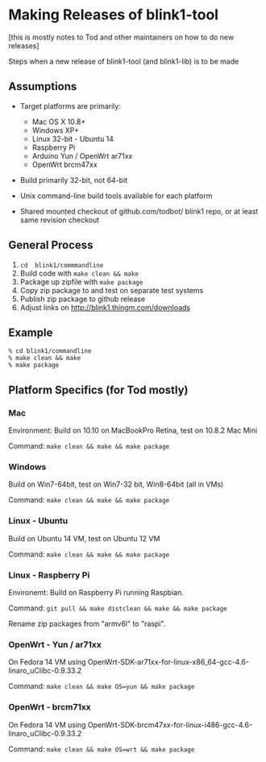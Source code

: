 Making Releases of blink1-tool
==============================

[this is mostly notes to Tod and other maintainers on how to do new releases]

Steps when a new release of blink1-tool (and blink1-lib) is to be made

Assumptions
------------

- Target platforms are primarily:
  - Mac OS X 10.8+
  - Windows XP+
  - Linux 32-bit - Ubuntu 14
  - Raspberry Pi
  - Arduino Yun / OpenWrt ar71xx
  - OpenWrt brcm47xx


- Build primarily 32-bit, not 64-bit
- Unix command-line build tools available for each platform
- Shared mounted checkout of github.com/todbot/ blink1 repo,
   or at least same revision checkout

General Process
---------------

1. `cd  blink1/commmandline`
2. Build code with `make clean && make`
3. Package up zipfile with `make package`
4. Copy zip package to and test on separate test systems
5. Publish zip package to github release
6. Adjust links on http://blink1.thingm.com/downloads


Example
-------
```
% cd blink1/commandline
% make clean && make
% make package
```

Platform Specifics (for Tod mostly)
-----------------------------------

### Mac

Environment: Build on 10.10 on MacBookPro Retina, test on 10.8.2 Mac Mini

Command: `make clean && make && make package`

### Windows

Build on Win7-64bit, test on Win7-32 bit, Win8-64bit (all in VMs)

Command: `make clean && make && make package`

### Linux - Ubuntu

Build on Ubuntu 14 VM, test on Ubuntu 12 VM

Command: `make clean && make && make package`

### Linux - Raspberry Pi

Environemt: Build on Raspberry Pi running Raspbian.

Command: `git pull && make distclean && make && make package`

Rename zip packages from "armv6l" to "raspi".

### OpenWrt - Yun / ar71xx

On Fedora 14 VM using OpenWrt-SDK-ar71xx-for-linux-x86_64-gcc-4.6-linaro_uClibc-0.9.33.2

Command: `make clean && make OS=yun && make package`

### OpenWrt - brcm71xx
On Fedora 14 VM using OpenWrt-SDK-brcm47xx-for-linux-i486-gcc-4.6-linaro_uClibc-0.9.33.2

Command: `make clean && make OS=wrt && make package`



